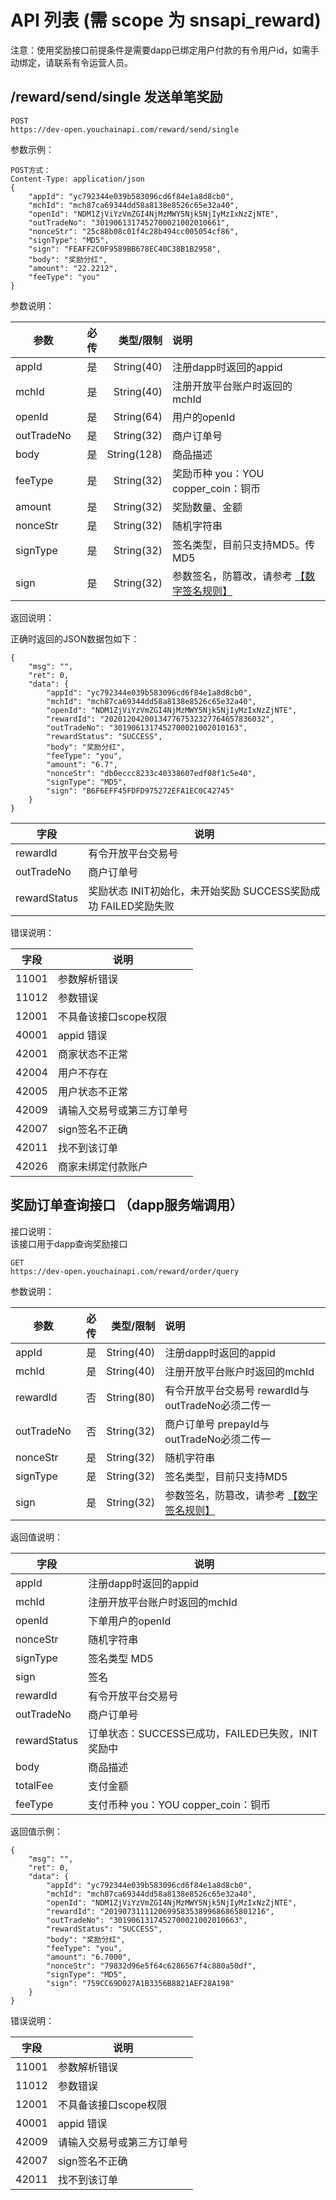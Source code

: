
# API 列表 (需 scope 为 snsapi_reward)
注意：使用奖励接口前提条件是需要dapp已绑定用户付款的有令用户id，如需手动绑定，请联系有令运营人员。

## /reward/send/single 发送单笔奖励

```
POST
https://dev-open.youchainapi.com/reward/send/single
```
参数示例：
```$xslt
POST方式：
Content-Type: application/json
{
    "appId": "yc792344e039b583096cd6f84e1a8d8cb0",
    "mchId": "mch87ca69344dd58a8138e8526c65e32a40",
    "openId": "NDM1ZjViYzVmZGI4NjMzMWY5Njk5NjIyMzIxNzZjNTE",
    "outTradeNo": "3019061317452700021002010661",
    "nonceStr": "25c88b08c01f4c28b494cc005054cf86",
    "signType": "MD5",
    "sign": "FEAFF2C0F9589BB678EC40C38B1B2958",
    "body": "奖励分红",
    "amount": "22.2212",
    "feeType": "you"
}
```
参数说明：

| 参数           | 必传    | 类型/限制    | 说明  |
| --------      | -----:  | --------:   | :---- |
| appId         | 是      | String(40)  | 注册dapp时返回的appid  |
| mchId         | 是      | String(40)  | 注册开放平台账户时返回的mchId |
| openId        | 是      | String(64)  | 用户的openId |
| outTradeNo    | 是      | String(32)  | 商户订单号 |
| body          | 是      | String(128) | 商品描述 |
| feeType       | 是      | String(32)  | 奖励币种 you：YOU copper_coin：铜币|
| amount        | 是      | String(32)  | 奖励数量、金额 |
| nonceStr      | 是      | String(32)  | 随机字符串 |
| signType      | 是      | String(32)  | 签名类型，目前只支持MD5。传MD5 |
| sign          | 是      | String(32)  | 参数签名，防篡改，请参考 [【数字签名规则】](sign.md) |

返回说明：

正确时返回的JSON数据包如下：

```
{
    "msg": "",
    "ret": 0,
    "data": {
        "appId": "yc792344e039b583096cd6f84e1a8d8cb0",
        "mchId": "mch87ca69344dd58a8138e8526c65e32a40",
        "openId": "NDM1ZjViYzVmZGI4NjMzMWY5Njk5NjIyMzIxNzZjNTE",
        "rewardId": "202012042001347767532327764657836032",
        "outTradeNo": "3019061317452700021002010163",
        "rewardStatus": "SUCCESS",
        "body": "奖励分红",
        "feeType": "you",
        "amount": "6.7",
        "nonceStr": "db0eccc8233c40338607edf08f1c5e40",
        "signType": "MD5",
        "sign": "B6F6EFF45FDFD975272EFA1EC0C42745"
    }
}
```

|字段|说明|
| --- | --- |
|rewardId|有令开放平台交易号|
|outTradeNo|商户订单号|
|rewardStatus|奖励状态 INIT初始化，未开始奖励 SUCCESS奖励成功 FAILED奖励失败|

错误说明：

| 字段      | 说明 |
| ---       | --- |
| 11001     | 参数解析错误 |
| 11012     | 参数错误 |
| 12001     | 不具备该接口scope权限 |
| 40001     | appid 错误 |
| 42001     | 商家状态不正常 |
| 42004     | 用户不存在 |
| 42005     | 用户状态不正常 |
| 42009     | 请输入交易号或第三方订单号 |
| 42007     | sign签名不正确 |
| 42011     | 找不到该订单 |
| 42026     | 商家未绑定付款账户 |



## 奖励订单查询接口 （dapp服务端调用）
接口说明：  
该接口用于dapp查询奖励接口
```
GET
https://dev-open.youchainapi.com/reward/order/query
```
参数说明：

| 参数           | 必传    | 类型/限制    | 说明  |
| --------      | -----:  | --------:   | :---- |
| appId         | 是      | String(40)  | 注册dapp时返回的appid |
| mchId         | 是      | String(40)  | 注册开放平台账户时返回的mchId |
| rewardId      | 否      | String(80)  | 有令开放平台交易号 rewardId与outTradeNo必须二传一 |
| outTradeNo    | 否      | String(32)  | 商户订单号 prepayId与outTradeNo必须二传一 |
| nonceStr      | 是      | String(32)  | 随机字符串 |
| signType      | 是      | String(32)  | 签名类型，目前只支持MD5 |
| sign          | 是      | String(32)  | 参数签名，防篡改，请参考 [【数字签名规则】](sign.md)  |

返回值说明：

| 字段            | 说明  |
| ---             | --- |
| appId           | 注册dapp时返回的appid |
| mchId           | 注册开放平台账户时返回的mchId |
| openId          | 下单用户的openId |
| nonceStr        | 随机字符串 |
| signType        | 签名类型 MD5 |
| sign	          | 签名|
| rewardId        | 有令开放平台交易号 |
| outTradeNo      | 商户订单号 |
| rewardStatus    | 订单状态：SUCCESS已成功，FAILED已失败，INIT奖励中 |
| body	          | 商品描述 |
| totalFee	      | 支付金额 |
| feeType	      | 支付币种 you：YOU copper_coin：铜币|
返回值示例：
```$xslt
{
    "msg": "",
    "ret": 0,
    "data": {
        "appId": "yc792344e039b583096cd6f84e1a8d8cb0",
        "mchId": "mch87ca69344dd58a8138e8526c65e32a40",
        "openId": "NDM1ZjViYzVmZGI4NjMzMWY5Njk5NjIyMzIxNzZjNTE",
        "rewardId": "201907311112069958353899686865801216",
        "outTradeNo": "3019061317452700021002010663",
        "rewardStatus": "SUCCESS",
        "body": "奖励分红",
        "feeType": "you",
        "amount": "6.7000",
        "nonceStr": "79832d96e5f64c6286567f4c880a50df",
        "signType": "MD5",
        "sign": "759CC69D027A1B3356B8821AEF28A198"
    }
}
```
错误说明：

| 字段      | 说明 |
| ---       | --- |
| 11001     | 参数解析错误 |
| 11012     | 参数错误 |
| 12001     | 不具备该接口scope权限 |
| 40001     | appid 错误 |
| 42009     | 请输入交易号或第三方订单号 |
| 42007     | sign签名不正确 |
| 42011     | 找不到该订单 |
